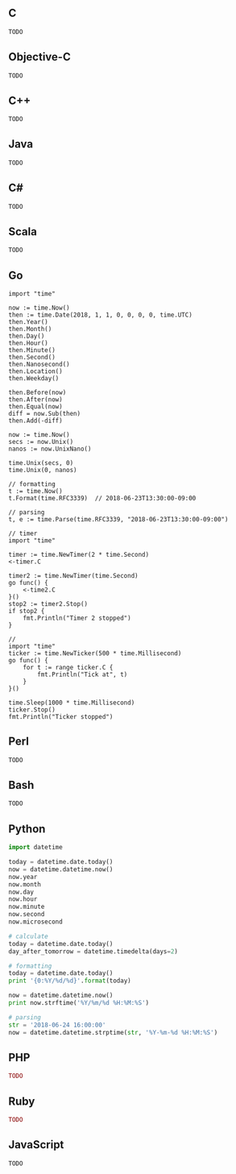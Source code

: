 ## C
```C
TODO
```

## Objective-C
```Objective-C
TODO
```

## C++
```C++
TODO
```
## Java
```Java
TODO
```
## C#
```C#
TODO
```
## Scala
```Scala
TODO
``` 
## Go
```golang
import "time"

now := time.Now()
then := time.Date(2018, 1, 1, 0, 0, 0, 0, time.UTC)
then.Year()
then.Month()
then.Day()
then.Hour()
then.Minute()
then.Second()
then.Nanosecond()
then.Location()
then.Weekday()

then.Before(now)
then.After(now)
then.Equal(now)
diff = now.Sub(then)
then.Add(-diff)

now := time.Now()
secs := now.Unix()
nanos := now.UnixNano()

time.Unix(secs, 0)
time.Unix(0, nanos)

// formatting
t := time.Now()
t.Format(time.RFC3339)  // 2018-06-23T13:30:00-09:00

// parsing
t, e := time.Parse(time.RFC3339, "2018-06-23T13:30:00-09:00")

// timer
import "time"

timer := time.NewTimer(2 * time.Second)
<-timer.C

timer2 := time.NewTimer(time.Second)
go func() {
    <-time2.C
}()
stop2 := timer2.Stop()
if stop2 {
    fmt.Println("Timer 2 stopped")
}

// 
import "time"
ticker := time.NewTicker(500 * time.Millisecond)
go func() {
    for t := range ticker.C {
        fmt.Println("Tick at", t)
    }
}()

time.Sleep(1000 * time.Millisecond)
ticker.Stop()
fmt.Println("Ticker stopped")

```

## Perl
```Perl
TODO
```
## Bash
```Bash
TODO
```
## Python
```Python
import datetime

today = datetime.date.today()
now = datetime.datetime.now()
now.year
now.month
now.day
now.hour
now.minute
now.second
now.microsecond

# calculate
today = datetime.date.today()
day_after_tomorrow = datetime.timedelta(days=2)

# formatting
today = datetime.date.today()
print '{0:%Y/%d/%d}'.format(today)

now = datetime.datetime.now()
print now.strftime('%Y/%m/%d %H:%M:%S')

# parsing
str = '2018-06-24 16:00:00'
now = datetime.datetime.strptime(str, '%Y-%m-%d %H:%M:%S')

```
## PHP
```PHP
TODO
```
## Ruby
```Ruby
TODO
```
## JavaScript
```JavaScript
TODO
```
